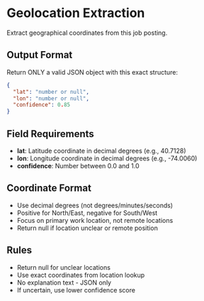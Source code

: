 # Geolocation Extraction

Extract geographical coordinates from this job posting.

## Output Format

Return ONLY a valid JSON object with this exact structure:

```json
{
  "lat": "number or null",
  "lon": "number or null",
  "confidence": 0.85
}
```

## Field Requirements

- **lat**: Latitude coordinate in decimal degrees (e.g., 40.7128)
- **lon**: Longitude coordinate in decimal degrees (e.g., -74.0060)
- **confidence**: Number between 0.0 and 1.0

## Coordinate Format

- Use decimal degrees (not degrees/minutes/seconds)
- Positive for North/East, negative for South/West
- Focus on primary work location, not remote locations
- Return null if location unclear or remote position

## Rules

- Return null for unclear locations
- Use exact coordinates from location lookup
- No explanation text - JSON only
- If uncertain, use lower confidence score

